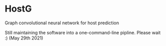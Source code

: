 # HostG
Graph convolutional neural network for host prediction


Still maintaining the software into a one-command-line pipline. Please wait :) (May 29th 2021)


